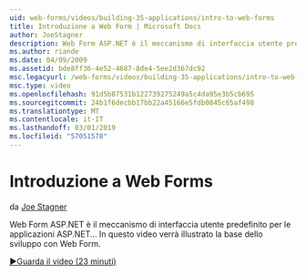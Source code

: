 ```yaml
---
uid: web-forms/videos/building-35-applications/intro-to-web-forms
title: Introduzione a Web Form | Microsoft Docs
author: JoeStagner
description: Web Form ASP.NET è il meccanismo di interfaccia utente predefinito per le applicazioni ASP.NET... In questo video verrà illustrato la base dello sviluppo con Web Form.
ms.author: riande
ms.date: 04/09/2009
ms.assetid: bde8ff36-4e52-4687-8de4-5ee2d367dc92
msc.legacyurl: /web-forms/videos/building-35-applications/intro-to-web-forms
msc.type: video
ms.openlocfilehash: 91d5b87531b122739275249a5c4da95e3b5cb695
ms.sourcegitcommit: 24b1f6decbb17bb22a45166e5fdb0845c65af498
ms.translationtype: MT
ms.contentlocale: it-IT
ms.lasthandoff: 03/01/2019
ms.locfileid: "57051578"
---
```

<a name="intro-to-web-forms"></a>Introduzione a Web Forms
====================
da [Joe Stagner](https://github.com/JoeStagner)

Web Form ASP.NET è il meccanismo di interfaccia utente predefinito per le applicazioni ASP.NET... In questo video verrà illustrato la base dello sviluppo con Web Form.

[&#9654;Guarda il video (23 minuti)](https://channel9.msdn.com/Blogs/ASP-NET-Site-Videos/intro-to-web-forms)
